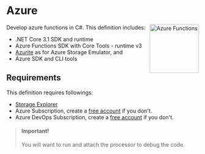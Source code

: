 # Azure
[<img align="right" alt="Azure Functions" width="128rem" src="https://raw.githubusercontent.com/Azure/azure-functions-core-tools/master/src/Azure.Functions.Cli/npm/assets/azure-functions-logo-color-raster.png" />][az-funcs-docs]

Develop azure functions in C#. This definition includes:
- .NET Core 3.1 SDK and runtime
- Azure Functions SDK with Core Tools - runtime v3
- [Azurite][azurite-docs] as for Azure Storage Emulator, and
- Azure SDK and CLI tools

## Requirements
This definition requires followings:
- [Storage Explorer][download-azure-storage-explorer]
- Azure Subscription, create a [free account][ms-azure-signup] if you don't.
- Azure DevOps Subscription, create a [free account][ms-azure-devops-signup] if you don't.

> #### Important!
> You will want to run and attach the processor to debug the code.

[az-funcs-docs]: https://docs.microsoft.com/en-us/azure/azure-functions/create-first-function-cli-csharp?tabs=azure-cli%2Cbrowser
[azurite-docs]: https://docs.microsoft.com/en-us/azure/storage/common/storage-use-azurite#install-and-run-the-azurite-docker-image
[devcontainers-requirements]: https://github.com/kosalanuwan/devcontainers/#readme
[ms-azure-signup]: https://
[ms-azure-devops-signup]: https://
[download-azure-storage-explorer]: https://
[vscode-remote-try-search-query]: https://github.com/search?o=desc&q=vscode-remote-try-&s=updated&type=repositories
